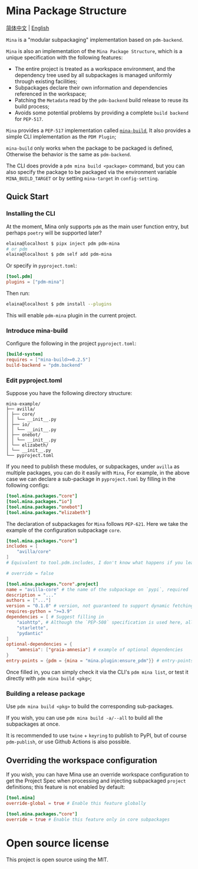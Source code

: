 # Mina Package Structure

[简体中文](README.md) | [English](README.en.md)

`Mina` is a "modular subpackaging" implementation based on `pdm-backend`.

`Mina` is also an implementation of the `Mina Package Structure`, which is a unique specification with the following features:

 - The entire project is treated as a workspace environment, and the dependency tree used by all subpackages is managed uniformly through existing facilities;
 - Subpackages declare their own information and dependencies referenced in the workspace;
 - Patching the `Metadata` read by the `pdm-backend` build release to reuse its build process;
 - Avoids some potential problems by providing a complete `build backend` for `PEP-517`.

`Mina` provides a `PEP-517` implementation called [`mina-build`](https://pypi.org/project/mina-build/),
It also provides a simple CLI implementation as the `PDM Plugin`;

`mina-build` only works when the package to be packaged is defined, Otherwise the behavior is the same as `pdm-backend`.

The CLI does provide a `pdm mina build <package>` command,
but you can also specify the package to be packaged via the environment variable `MINA_BUILD_TARGET` or by setting `mina-target` in `config-setting`.

## Quick Start

### Installing the CLI

At the moment, Mina only supports `pdm` as the main user function entry, but perhaps `poetry` will be supported later?

```bash
elaina@localhost $ pipx inject pdm pdm-mina
# or pdm
elaina@localhost $ pdm self add pdm-mina
```

Or specify in `pyproject.toml`:

```toml
[tool.pdm]
plugins = ["pdm-mina"]
```

Then run:

```bash
elaina@localhost $ pdm install --plugins
```

This will enable `pdm-mina` plugin in the current project.

### Introduce mina-build

Configure the following in the project `pyproject.toml`:

```toml
[build-system]
requires = ["mina-build>=0.2.5"]
build-backend = "pdm.backend"
```

### Edit pyproject.toml

Suppose you have the following directory structure:

```
mina-example/
├── avilla/
│ ├── core/
│ │ └── __init__.py
│ ├── io/
│ │ └── __init__.py
│ ├── onebot/
│ │ └── __init__.py
│ └── elizabeth/
│ └── __init__.py
└── pyproject.toml
```

If you need to publish these modules, or subpackages, under `avilla` as multiple packages, you can do it easily with `Mina`,
For example, in the above case we can declare a sub-package in `pyproject.toml` by filling in the following configs:

```toml
[tool.mina.packages."core"]
[tool.mina.packages."io"]
[tool.mina.packages."onebot"]
[tool.mina.packages."elizabeth"]
```

The declaration of subpackages for `Mina` follows `PEP-621`.
Here we take the example of the configuration subpackage `core`.

```toml
[tool.mina.packages."core"]
includes = [
    "avilla/core"
]
# Equivalent to tool.pdm.includes, I don't know what happens if you leave it out, it's probably just the normal case - packing the module that name refers to.

# override = false

[tool.mina.packages."core".project]
name = "avilla-core" # the name of the subpackage on `pypi`, required
description = "..."
authors = ["..."]
version = "0.1.0" # version, not guaranteed to support dynamic fetching (as I haven't used it or tried it)
requires-python = ">=3.9"
dependencies = [ # Suggest filling in
    "aiohttp", # Although the `PEP-508` specification is used here, all packages will be redirected to the same name in project.dependencies.
    "starlette",
    "pydantic"
]
optional-dependencies = {
    "amnesia": ["graia-amnesia"] # example of optional dependencies
}
entry-points = {pdm = {mina = "mina.plugin:ensure_pdm"}} # entry-points declaration method
```

Once filled in, you can simply check it via the CLI's `pdm mina list`, or test it directly with `pdm mina build <pkg>`;

### Building a release package

Use `pdm mina build <pkg>` to build the corresponding sub-packages.

If you wish, you can use `pdm mina build -a/--all` to build all the subpackages at once.

It is recommended to use `twine` + `keyring` to publish to PyPI, but of course `pdm-publish`, or use Github Actions is also possible.

## Overriding the workspace configuration

If you wish, you can have Mina use an override workspace configuration to get the Project Spec when processing and injecting subpackaged `project` definitions; this feature is not enabled by default:

```toml
[tool.mina]
override-global = true # Enable this feature globally

[tool.mina.packages."core"]
override = true # Enable this feature only in core subpackages
```

# Open source license

This project is open source using the MIT.
